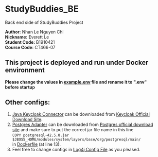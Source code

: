# StudyBuddies_BE

Back end side of StudyBuddies Project

**Author:** Nhan Le Nguyen Chi \
**Nickname:** Everett Le \
**Student Code:** B1910421 \
**Course Code:** CT466-07 

## **This project is deployed and run under Docker environment**

**Please change the values in [example.env](example.env) file and rename it to ".env" before startup**

## **Other configs:**
1. [Java Keycloak Connector](keycloak-oidc-wildfly-adapter-20.0.3.zip) can be downloaded from [Keycloak Official Download Site](https://www.keycloak.org/downloads).
2. [Postgres Adapter](postgresql-42.5.0.jar) can be downloaded from [Postgres official download site](https://jdbc.postgresql.org/download/#older-versions)  and make sure to put the correct jar file name in this line <br>
`COPY postgresql-42.5.0.jar $JBOSS_HOME/modules/system/layers/base/org/postgresql/main/` <br>
in [Dockerfile](Dockerfile) (at line 13).
3. Feel free to change configs in [Log4j Config File](log4j2.xml) as you pleased.